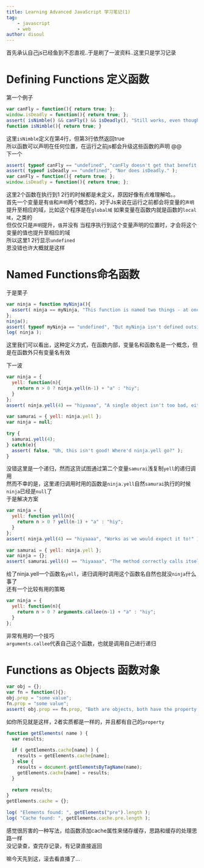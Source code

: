 ```yaml
---
title: Learning Advanced JavaScript 学习笔记(1)
tag:
    - javascript
    - web
author: disoul
---
```

首先承认自己js已经鱼到不忍直视..于是刷了一波资料..这里只是学习记录  

# Defining Functions 定义函数
第一个例子

```javascript
var canFly = function(){ return true; }; 
window.isDeadly = function(){ return true; }; 
assert( isNimble() && canFly() && isDeadly(), "Still works, even though isNimble is moved." ); 
function isNimble(){ return true; }
```
这里`isNimble`定义在第4行，但第3行依然返回true  
所以函数可以声明在任何位置，在运行之前js都会升级这些函数的声明
@@      
下一个  

```javascript
assert( typeof canFly == "undefined", "canFly doesn't get that benefit." ); 
assert( typeof isDeadly == "undefined", "Nor does isDeadly." ); 
var canFly = function(){ return true; }; 
window.isDeadly = function(){ return true; };
```
这里2个函数在执行到1 2行的时候都是未定义，原因好像有点难理解哈。。  
首先一个变量是有`值`和`声明`两个概念的，对于Js来说在运行之前都会将变量的`声明`提升至相应的域，比如这个程序是在`global域`
如果变量在函数内就是函数的`local域`，之类的  
但仅仅只是`声明`提升，`值`并没有
当程序执行到这个变量声明的位置时，才会将这个变量的值也提升至相应的域  
所以这里1 2行显示`undefined`  
恩没错也许大概就是这样  

# Named Functions命名函数
于是栗子  

```javascript
var ninja = function myNinja(){ 
  assert( ninja == myNinja, "This function is named two things - at once!" ); 
}; 
ninja(); 
assert( typeof myNinja == "undefined", "But myNinja isn't defined outside of the function." ); 
log( ninja );
```
这里我们可以看出，这种定义方式，在函数内部，变量名和函数名是一个概念，但是在函数外只有变量名有效  
     
下一波

```javascript
var ninja = { 
  yell: function(n){ 
    return n > 0 ? ninja.yell(n-1) + "a" : "hiy"; 
  } 
}; 
assert( ninja.yell(4) == "hiyaaaa", "A single object isn't too bad, either." ); 
 
var samurai = { yell: ninja.yell }; 
var ninja = null; 
 
try { 
  samurai.yell(4); 
} catch(e){ 
  assert( false, "Uh, this isn't good! Where'd ninja.yell go?" ); 
}
```
没错这里是一个递归，然而这货试图通过第二个变量`samurai`浅复制`yell`的递归调用  
然而不幸的是，这里递归调用时用的函数是`ninja.yell`自然`samurai`执行的时候`ninja`已经是`null`了  
于是解决方案

```javascript
var ninja = { 
  yell: function yell(n){ 
    return n > 0 ? yell(n-1) + "a" : "hiy"; 
  } 
}; 
assert( ninja.yell(4) == "hiyaaaa", "Works as we would expect it to!" ); 
 
var samurai = { yell: ninja.yell }; 
var ninja = {}; 
assert( samurai.yell(4) == "hiyaaaa", "The method correctly calls itself." );
```
给了ninja.yell一个函数名`yell`，递归调用时调用这个函数名自然也就没`ninja`什么事了  
还有一个比较有用的策略

```javascript
var ninja = { 
  yell: function(n){ 
    return n > 0 ? arguments.callee(n-1) + "a" : "hiy"; 
  } 
}; 
```
非常有用的一个技巧  
`arguments.callee`代表自己这个函数，也就是调用自己进行递归  

# Functions as Objects 函数对象

```javascript
var obj = {}; 
var fn = function(){}; 
obj.prop = "some value"; 
fn.prop = "some value"; 
assert( obj.prop == fn.prop, "Both are objects, both have the property." );
```
如你所见就是这样，2者实质都是一样的，并且都有自己的`property`

```javascript
function getElements( name ) { 
  var results; 
 
  if ( getElements.cache[name] ) { 
    results = getElements.cache[name]; 
  } else { 
    results = document.getElementsByTagName(name); 
    getElements.cache[name] = results; 
  } 
 
  return results; 
} 
getElements.cache = {}; 
 
log( "Elements found: ", getElements("pre").length ); 
log( "Cache found: ", getElements.cache.pre.length );
```
感觉很厉害的一种写法，给函数添加cache属性来储存缓存，思路和缓存的处理思路一样  
没记录查，查完存记录，有记录直接返回  
   
嘛今天先到这，滚去看直播了...



